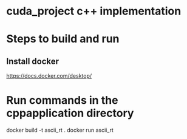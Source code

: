 # cuda_project c++ implementation

# Steps to build and run

## Install docker
https://docs.docker.com/desktop/

# Run commands in the cppapplication directory 
docker build -t ascii_rt .
docker run ascii_rt